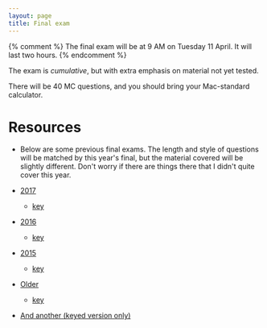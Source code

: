 ```yaml
---
layout: page
title: Final exam
---
```



{% comment %} 
The final exam will be at 9 AM on Tuesday 11 April. It will last two hours.
{% endcomment %} 

The exam is _cumulative_, but with extra emphasis on material not yet tested.

There will be 40 MC questions, and you should bring your Mac-standard calculator.

# Resources

* Below are some previous final exams. The length and style of questions will be matched by this year's final, but the material covered will be slightly different. Don't worry if there are things there that I didn't quite cover this year.

* [2017](/materials/2017/final.1.test.pdf)
	* [key](/materials/2017/final.1.key.pdf)

* [2016](/materials/2016/final.test.pdf)
	* [key](/materials/2016/final.key.pdf)

* [2015](/materials/2016/final_2015.test.pdf)
	* [key](/materials/2016/final_2015.key.pdf)

* [Older](http://yushan.mcmaster.ca/3SS/2015/final2012.test.pdf)
	* [key](http://yushan.mcmaster.ca/3SS/2015/final2012.key.pdf)

* [And another (keyed version only)](http://yushan.mcmaster.ca/3SS/2015/final2013.key.pdf)
